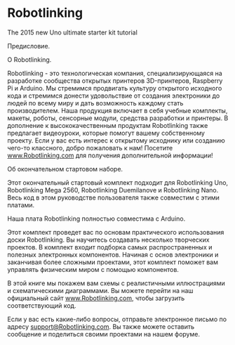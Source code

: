 # Robotlinking
The 2015 new Uno ultimate starter kit tutorial


Предисловие.

О Robotlinking.

Robotlinking - это технологическая компания, специализирующаяся на разработке сообщества открытых принтеров 3D-принтеров, Raspberry Pi и Arduino. Мы стремимся продвигать культуру открытого исходного кода и стремимся донести удовольствие от создания электроники до людей по всему миру и дать возможность каждому стать производителем. Наша продукция включает в себя учебные комплекты, макеты, роботы, сенсорные модули, средства разработки и принтеры. В дополнение к высококачественным продуктам Robotlinking также предлагает видеоуроки, которые помогут вашему собственному проекту. Если у вас есть интерес к открытому исходнику или созданию чего-то классного, добро пожаловать к нам! Посетите www.Robotlinking.com для получения дополнительной информации!

Об окончательном стартовом наборе.

Этот окончательный стартовый комплект подходит для Robotlinking Uno, Robotlinking Mega 2560, Robotlinking Duemilanove и Robotlinking Nano. Весь код в этом руководстве пользователя также совместим с этими платами.

Наша плата Robotlinking полностью совместима с Arduino.

Этот комплект проведет вас по основам практического использования доски Robotlinking. Вы научитесь создавать несколько творческих проектов. В комплект входит подборка самых распространенных и полезных электронных компонентов. Начиная с основ электроники и заканчивая более сложными проектами, этот комплект поможет вам управлять физическим миром с помощью компонентов.


В этой книге мы покажем вам схемы с реалистичными иллюстрациями и схематическими диаграммами. Вы можете перейти на наш официальный сайт www.Robotlinking.com, чтобы загрузить соответствующий код.

Если у вас есть какие-либо вопросы, отправьте электронное письмо по адресу support@Robotlinking.com. Вы также можете оставить сообщение и поделиться своими проектами на нашем форуме.
